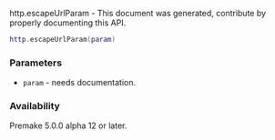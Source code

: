 http.escapeUrlParam - This document was generated, contribute by properly documenting this API.

```lua
http.escapeUrlParam(param)
```

### Parameters ###

* `param` - needs documentation.

### Availability ###

Premake 5.0.0 alpha 12 or later.

